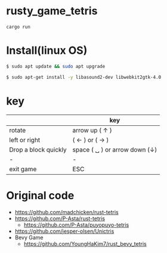 # rusty_game_tetris

```
cargo run
```

# Install(linux OS)

```bash
$ sudo apt update && sudo apt upgrade

$ sudo apt-get install -y libasound2-dev libwebkit2gtk-4.0 
```



# key

||key|
|-|-|
|rotate |arrow up ( ↑ )|
|left or right | ( ← )  or ( → ) |
|Drop a block quickly | space ( ␣ ) or arrow down (↓) |
|-|-|
|exit game| ESC |


# Original code
- https://github.com/madchicken/rust-tetris
- https://github.com/P-Asta/rust-tetris
  - https://github.com/P-Asta/puyopuyo-tetris
- https://github.com/jesper-olsen/Unictris
- Bevy Game
  - https://github.com/YoungHaKim7/rust_bevy_tetris

